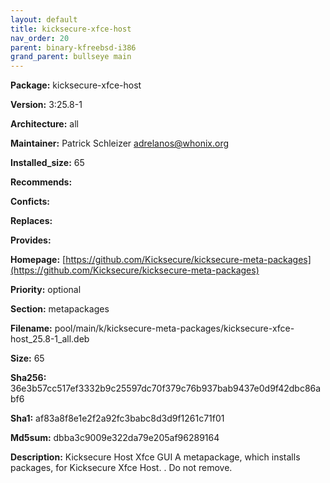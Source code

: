 ```yaml
---
layout: default
title: kicksecure-xfce-host
nav_order: 20
parent: binary-kfreebsd-i386
grand_parent: bullseye main
---
```


**Package:** kicksecure-xfce-host

**Version:** 3:25.8-1

**Architecture:**  all

**Maintainer:**  Patrick Schleizer <adrelanos@whonix.org>

**Installed_size:**  65

**Recommends:**  

**Conficts:**  

**Replaces:**  

**Provides:**  

**Homepage:**  [https://github.com/Kicksecure/kicksecure-meta-packages](https://github.com/Kicksecure/kicksecure-meta-packages)

**Priority:**  optional

**Section:** metapackages

**Filename:**  pool/main/k/kicksecure-meta-packages/kicksecure-xfce-host_25.8-1_all.deb

**Size:**  65

**Sha256:**  36e3b57cc517ef3332b9c25597dc70f379c76b937bab9437e0d9f42dbc86abf6

**Sha1:**  af83a8f8e1e2f2a92fc3babc8d3d9f1261c71f01

**Md5sum:**  dbba3c9009e322da79e205af96289164

**Description:** Kicksecure Host Xfce GUI
 A metapackage, which installs packages, for Kicksecure Xfce Host.
 .
 Do not remove.


